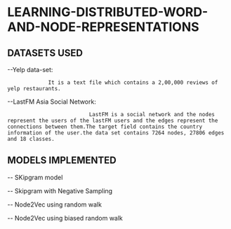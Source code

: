 # LEARNING-DISTRIBUTED-WORD-AND-NODE-REPRESENTATIONS

## DATASETS USED
--Yelp data-set: 

                 It is a text file which contains a 2,00,000 reviews of yelp restaurants.
                 
--LastFM Asia Social Network:

                              LastFM is a social network and the nodes represent the users of the lastFM users and the edges represent the connections between them.The target field contains the country information of the user.the data set contains 7264 nodes, 27806 edges and 18 classes.
                              
 ## MODELS IMPLEMENTED
 
 -- SKipgram model
 
 -- Skipgram with Negative Sampling
 
 -- Node2Vec using random walk
 
 -- Node2Vec using biased random walk
 
 
 
 
                              
                              
                              
